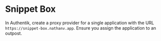 # Snippet Box

In Authentik, create a proxy provider for a single application with the URL
`https://snippet-box.nathanv.app`. Ensure you assign the application to an outpost.
